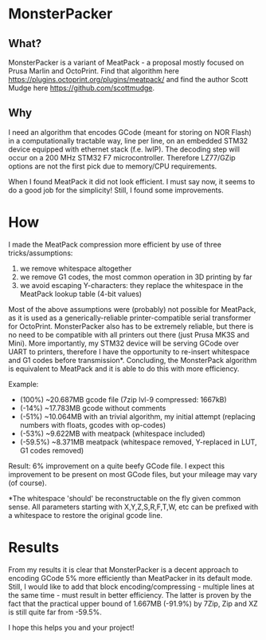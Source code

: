 # MonsterPacker 

## What?

MonsterPacker is a variant of MeatPack - a proposal mostly focused on Prusa Marlin and OctoPrint.
Find that algorithm here https://plugins.octoprint.org/plugins/meatpack/ and find the author Scott Mudge here https://github.com/scottmudge.

## Why 

I need an algorithm that encodes GCode (meant for storing on NOR Flash) in a computationally tractable way, line per line, on an embedded STM32 device equipped with ethernet stack (f.e. lwIP).
The decoding step will occur on a 200 MHz STM32 F7 microcontroller. Therefore LZ77/GZip options are not the first pick due to memory/CPU requirements.

When I found MeatPack it did not look efficient. I must say now, it seems to do a good job for the simplicity!
Still, I found some improvements.

# How

I made the MeatPack compression more efficient by use of three tricks/assumptions:
1) we remove whitespace altogether
2) we remove G1 codes, the most common operation in 3D printing by far
3) we avoid escaping Y-characters: they replace the whitespace in the MeatPack lookup table (4-bit values)

Most of the above assumptions were (probably) not possible for MeatPack, as it is used as a generically-reliable printer-compatible serial transformer for OctoPrint.
MonsterPacker also has to be extremely reliable, but there is no need to be compatible with all printers out there (just Prusa MK3S and Mini).
More importantly, my STM32 device will be serving GCode over UART to printers, therefore I have the opportunity to re-insert whitespace and G1 codes before transmission\*.
Concluding, the MonsterPack algorithm is equivalent to MeatPack and it is able to do this with more efficiency.

Example:
- (100%) ~20.687MB gcode file (7zip lvl-9 compressed: 1667kB)
- (-14%) ~17.783MB gcode without comments
- (-51%) ~10.064MB with an trivial algorithm, my initial attempt (replacing numbers with floats, gcodes with op-codes)
- (-53%) ~9.622MB with meatpack (whitespace included)
- (-59.5%) ~8.371MB meatpack (whitespace removed, Y-replaced in LUT, G1 codes removed)

Result: 6% improvement on a quite beefy GCode file. I expect this improvement to be present on most GCode files, but your mileage may vary (of course).

\*The whitespace 'should' be reconstructable on the fly given common sense. All parameters starting with X,Y,Z,S,R,F,T,W, etc can be prefixed with a whitespace to restore the original gcode line.

# Results

From my results it is clear that MonsterPacker is a decent approach to encoding GCode 5% more efficiently than MeatPacker in its default mode. Still, I would like to add that block encoding/compressing - multiple lines at the same time - must result in better efficiency. 
The latter is proven by the fact that the practical upper bound of 1.667MB (-91.9%) by 7Zip, Zip and XZ is still quite far from -59.5%.

I hope this helps you and your project!